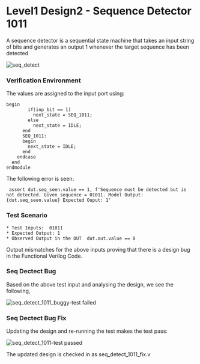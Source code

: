 # Level1 Design2 - Sequence Detector 1011

A sequence detector is a sequential state machine that takes an input string of bits and generates an output 1 whenever the target sequence has been detected

![seq_detect](https://user-images.githubusercontent.com/88897605/182020410-bbc07c8a-400a-4d49-893d-57797dcafc02.png)

### Verification Environment

The values are assigned to the input port using:

```
begin
        if(inp_bit == 1)
          next_state = SEQ_1011;
        else
          next_state = IDLE;
      end
      SEQ_1011:
      begin
        next_state = IDLE;
      end
    endcase
  end
endmodule
```


The following error is seen:

```
 assert dut.seq_seen.value == 1, f'Sequence must be detected but is not detected. Given sequence = 01011. Model Output: {dut.seq_seen.value} Expected Ouput: 1'
```

### Test Scenario

```
* Test Inputs:  01011 
* Expected Output: 1
* Observed Output in the DUT  dut.out.value == 0
```

Output mismatches for the above inputs proving that there is a design bug in the Functional Verilog Code.

### Seq Dectect Bug

Based on the above test input and analysing the design, we see the following,

![seq_detect_1011_buggy-test failed](https://user-images.githubusercontent.com/83152452/182036327-72236a3d-258f-419b-a85d-7b2536084eae.png)


### Seq Dectect Bug Fix

Updating the design and re-running the test makes the test pass:

![seq_detect_1011-test passed](https://user-images.githubusercontent.com/83152452/182036332-2c2e63e7-8aa1-4b81-bdc6-6a4f299edad3.png)

The updated design is checked in as seq_detect_1011_fix.v
